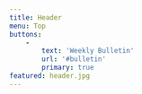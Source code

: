 ```yaml
---
title: Header
menu: Top
buttons:
    -
        text: 'Weekly Bulletin'
        url: '#bulletin'
        primary: true
featured: header.jpg
---
```


